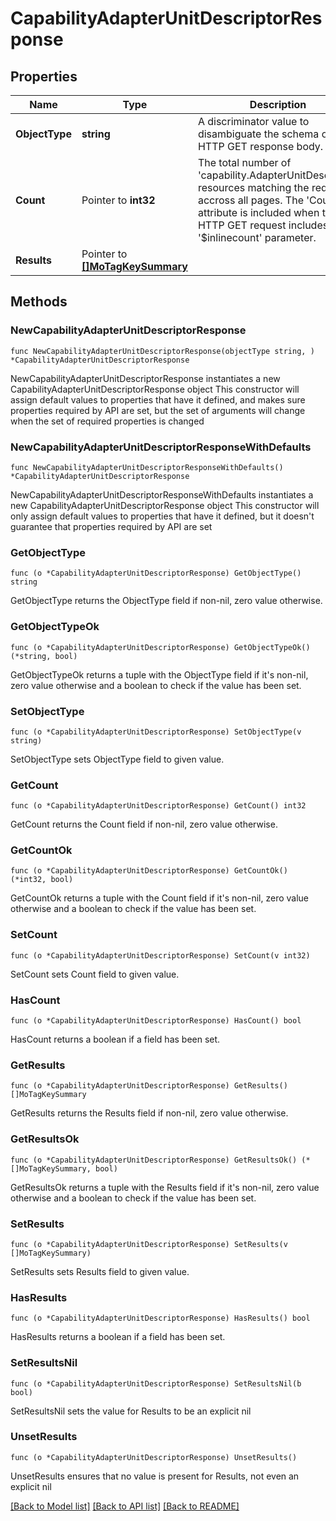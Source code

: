 # CapabilityAdapterUnitDescriptorResponse

## Properties

Name | Type | Description | Notes
------------ | ------------- | ------------- | -------------
**ObjectType** | **string** | A discriminator value to disambiguate the schema of a HTTP GET response body. | 
**Count** | Pointer to **int32** | The total number of &#39;capability.AdapterUnitDescriptor&#39; resources matching the request, accross all pages. The &#39;Count&#39; attribute is included when the HTTP GET request includes the &#39;$inlinecount&#39; parameter. | [optional] 
**Results** | Pointer to [**[]MoTagKeySummary**](mo.TagKeySummary.md) |  | [optional] 

## Methods

### NewCapabilityAdapterUnitDescriptorResponse

`func NewCapabilityAdapterUnitDescriptorResponse(objectType string, ) *CapabilityAdapterUnitDescriptorResponse`

NewCapabilityAdapterUnitDescriptorResponse instantiates a new CapabilityAdapterUnitDescriptorResponse object
This constructor will assign default values to properties that have it defined,
and makes sure properties required by API are set, but the set of arguments
will change when the set of required properties is changed

### NewCapabilityAdapterUnitDescriptorResponseWithDefaults

`func NewCapabilityAdapterUnitDescriptorResponseWithDefaults() *CapabilityAdapterUnitDescriptorResponse`

NewCapabilityAdapterUnitDescriptorResponseWithDefaults instantiates a new CapabilityAdapterUnitDescriptorResponse object
This constructor will only assign default values to properties that have it defined,
but it doesn't guarantee that properties required by API are set

### GetObjectType

`func (o *CapabilityAdapterUnitDescriptorResponse) GetObjectType() string`

GetObjectType returns the ObjectType field if non-nil, zero value otherwise.

### GetObjectTypeOk

`func (o *CapabilityAdapterUnitDescriptorResponse) GetObjectTypeOk() (*string, bool)`

GetObjectTypeOk returns a tuple with the ObjectType field if it's non-nil, zero value otherwise
and a boolean to check if the value has been set.

### SetObjectType

`func (o *CapabilityAdapterUnitDescriptorResponse) SetObjectType(v string)`

SetObjectType sets ObjectType field to given value.


### GetCount

`func (o *CapabilityAdapterUnitDescriptorResponse) GetCount() int32`

GetCount returns the Count field if non-nil, zero value otherwise.

### GetCountOk

`func (o *CapabilityAdapterUnitDescriptorResponse) GetCountOk() (*int32, bool)`

GetCountOk returns a tuple with the Count field if it's non-nil, zero value otherwise
and a boolean to check if the value has been set.

### SetCount

`func (o *CapabilityAdapterUnitDescriptorResponse) SetCount(v int32)`

SetCount sets Count field to given value.

### HasCount

`func (o *CapabilityAdapterUnitDescriptorResponse) HasCount() bool`

HasCount returns a boolean if a field has been set.

### GetResults

`func (o *CapabilityAdapterUnitDescriptorResponse) GetResults() []MoTagKeySummary`

GetResults returns the Results field if non-nil, zero value otherwise.

### GetResultsOk

`func (o *CapabilityAdapterUnitDescriptorResponse) GetResultsOk() (*[]MoTagKeySummary, bool)`

GetResultsOk returns a tuple with the Results field if it's non-nil, zero value otherwise
and a boolean to check if the value has been set.

### SetResults

`func (o *CapabilityAdapterUnitDescriptorResponse) SetResults(v []MoTagKeySummary)`

SetResults sets Results field to given value.

### HasResults

`func (o *CapabilityAdapterUnitDescriptorResponse) HasResults() bool`

HasResults returns a boolean if a field has been set.

### SetResultsNil

`func (o *CapabilityAdapterUnitDescriptorResponse) SetResultsNil(b bool)`

 SetResultsNil sets the value for Results to be an explicit nil

### UnsetResults
`func (o *CapabilityAdapterUnitDescriptorResponse) UnsetResults()`

UnsetResults ensures that no value is present for Results, not even an explicit nil

[[Back to Model list]](../README.md#documentation-for-models) [[Back to API list]](../README.md#documentation-for-api-endpoints) [[Back to README]](../README.md)


